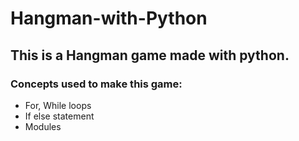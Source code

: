 # Hangman-with-Python
## This is a Hangman game made with python.
### Concepts used to make this game:
* For, While loops
* If else statement 
* Modules

